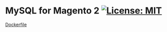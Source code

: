 # MySQL for Magento 2 [![License: MIT](https://img.shields.io/badge/License-MIT-blue.svg)](https://opensource.org/licenses/MIT)
[Dockerfile](https://github.com/ajardin/docker-images/blob/master/magento2/mysql/Dockerfile)
